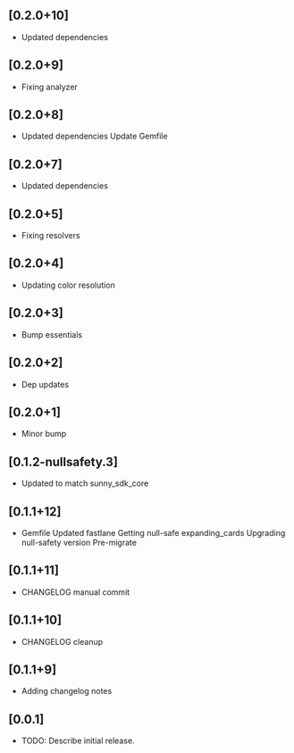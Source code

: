 ## [0.2.0+10]
 * Updated dependencies

## [0.2.0+9]
 * Fixing analyzer

## [0.2.0+8]
 * Updated dependencies
Update Gemfile

## [0.2.0+7]
 * Updated dependencies

## [0.2.0+5]
 * Fixing resolvers

## [0.2.0+4]
 * Updating color resolution

## [0.2.0+3]
 * Bump essentials

## [0.2.0+2]
 * Dep updates

## [0.2.0+1]
 * Minor bump

## [0.1.2-nullsafety.3]
 * Updated to match sunny_sdk_core

## [0.1.1+12]
 * Gemfile
Updated fastlane
Getting null-safe expanding_cards
Upgrading null-safety version
Pre-migrate

## [0.1.1+11]
 * CHANGELOG manual commit

## [0.1.1+10]
 * CHANGELOG cleanup

## [0.1.1+9] 
 * Adding changelog notes

## [0.0.1] 
 * TODO: Describe initial release.

